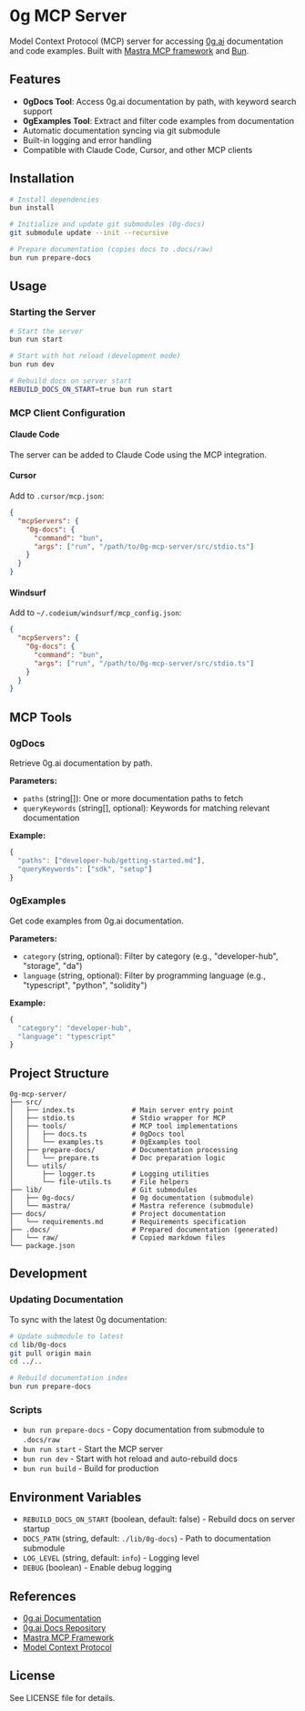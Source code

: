 # 0g MCP Server

Model Context Protocol (MCP) server for accessing [0g.ai](https://0g.ai) documentation and code examples. Built with [Mastra MCP framework](https://mastra.ai) and [Bun](https://bun.com).

## Features

- **0gDocs Tool**: Access 0g.ai documentation by path, with keyword search support
- **0gExamples Tool**: Extract and filter code examples from documentation
- Automatic documentation syncing via git submodule
- Built-in logging and error handling
- Compatible with Claude Code, Cursor, and other MCP clients

## Installation

```bash
# Install dependencies
bun install

# Initialize and update git submodules (0g-docs)
git submodule update --init --recursive

# Prepare documentation (copies docs to .docs/raw)
bun run prepare-docs
```

## Usage

### Starting the Server

```bash
# Start the server
bun run start

# Start with hot reload (development mode)
bun run dev

# Rebuild docs on server start
REBUILD_DOCS_ON_START=true bun run start
```

### MCP Client Configuration

#### Claude Code

The server can be added to Claude Code using the MCP integration.

#### Cursor

Add to `.cursor/mcp.json`:

```json
{
  "mcpServers": {
    "0g-docs": {
      "command": "bun",
      "args": ["run", "/path/to/0g-mcp-server/src/stdio.ts"]
    }
  }
}
```

#### Windsurf

Add to `~/.codeium/windsurf/mcp_config.json`:

```json
{
  "mcpServers": {
    "0g-docs": {
      "command": "bun",
      "args": ["run", "/path/to/0g-mcp-server/src/stdio.ts"]
    }
  }
}
```

## MCP Tools

### 0gDocs

Retrieve 0g.ai documentation by path.

**Parameters:**
- `paths` (string[]): One or more documentation paths to fetch
- `queryKeywords` (string[], optional): Keywords for matching relevant documentation

**Example:**
```typescript
{
  "paths": ["developer-hub/getting-started.md"],
  "queryKeywords": ["sdk", "setup"]
}
```

### 0gExamples

Get code examples from 0g.ai documentation.

**Parameters:**
- `category` (string, optional): Filter by category (e.g., "developer-hub", "storage", "da")
- `language` (string, optional): Filter by programming language (e.g., "typescript", "python", "solidity")

**Example:**
```typescript
{
  "category": "developer-hub",
  "language": "typescript"
}
```

## Project Structure

```
0g-mcp-server/
├── src/
│   ├── index.ts              # Main server entry point
│   ├── stdio.ts              # Stdio wrapper for MCP
│   ├── tools/                # MCP tool implementations
│   │   ├── docs.ts           # 0gDocs tool
│   │   └── examples.ts       # 0gExamples tool
│   ├── prepare-docs/         # Documentation processing
│   │   └── prepare.ts        # Doc preparation logic
│   └── utils/
│       ├── logger.ts         # Logging utilities
│       └── file-utils.ts     # File helpers
├── lib/                      # Git submodules
│   ├── 0g-docs/              # 0g documentation (submodule)
│   └── mastra/               # Mastra reference (submodule)
├── docs/                     # Project documentation
│   └── requirements.md       # Requirements specification
├── .docs/                    # Prepared documentation (generated)
│   └── raw/                  # Copied markdown files
└── package.json
```

## Development

### Updating Documentation

To sync with the latest 0g documentation:

```bash
# Update submodule to latest
cd lib/0g-docs
git pull origin main
cd ../..

# Rebuild documentation index
bun run prepare-docs
```

### Scripts

- `bun run prepare-docs` - Copy documentation from submodule to `.docs/raw`
- `bun run start` - Start the MCP server
- `bun run dev` - Start with hot reload and auto-rebuild docs
- `bun run build` - Build for production

## Environment Variables

- `REBUILD_DOCS_ON_START` (boolean, default: false) - Rebuild docs on server startup
- `DOCS_PATH` (string, default: `./lib/0g-docs`) - Path to documentation submodule
- `LOG_LEVEL` (string, default: `info`) - Logging level
- `DEBUG` (boolean) - Enable debug logging

## References

- [0g.ai Documentation](https://docs.0g.ai)
- [0g.ai Docs Repository](https://github.com/0gfoundation/0g-doc)
- [Mastra MCP Framework](https://mastra.ai)
- [Model Context Protocol](https://modelcontextprotocol.io/)

## License

See LICENSE file for details.
